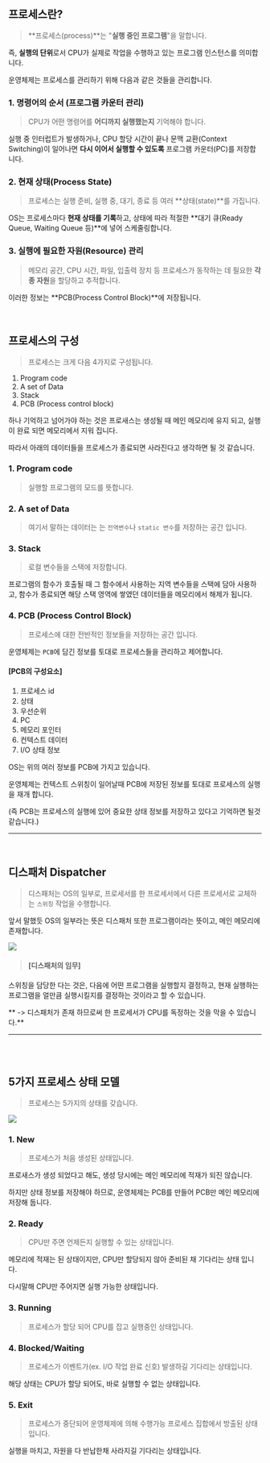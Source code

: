
## 프로세스란?

> **프로세스(process)**는 "**실행 중인 프로그램**"을 말합니다.

즉, **실행의 단위**로서 CPU가 실제로 작업을 수행하고 있는 프로그램 인스턴스를 의미합니다.


운영체제는 프로세스를 관리하기 위해 다음과 같은 것들을 관리합니다.



### 1. 명령어의 순서 (프로그램 카운터 관리)
> CPU가 어떤 명령어를 **어디까지 실행했는지** 기억해야 합니다.

 실행 중 인터럽트가 발생하거나, CPU 할당 시간이 끝나 문맥 교환(Context Switching)이 일어나면 **다시 이어서 실행할 수 있도록** 프로그램 카운터(PC)를 저장합니다.


### 2. 현재 상태(Process State)
> 프로세스는 실행 준비, 실행 중, 대기, 종료 등 여러 **상태(state)**를 가집니다.

OS는 프로세스마다 **현재 상태를 기록**하고, 상태에 따라 적절한 **대기 큐(Ready Queue, Waiting Queue 등)**에 넣어 스케줄링합니다.



### 3. 실행에 필요한 자원(Resource) 관리

> 메모리 공간, CPU 시간, 파일, 입출력 장치 등 프로세스가 동작하는 데 필요한 **각종 자원**을 할당하고 추적합니다.

이러한 정보는 **PCB(Process Control Block)**에 저장됩니다.


<br>

## 프로세스의 구성
> 프로세스는 크게 다음 4가지로 구성됩니다.
1. Program code
2. A set of Data
3. Stack
4. PCB (Process control block)

하나 기억하고 넘어가야 하는 것은 프로새스는 생성될 때 메인 메모리에 유지 되고, 실행이 완료 되면 메모리에서 지워 집니다.

따라서 아래의 데이터들을 프로세스가 종료되면 사라진다고 생각하면 될 것 같습니다.

### 1. Program code
> 실행할 프로그램의 모드를 뜻합니다.


### 2. A set of Data
> 여기서  말하는 데이터는 는 `전역변수`나 `static 변수`를 저장하는 공간 입니다.



### 3. Stack
> 로컬 변수들을 스택에 저장합니다.

프로그램의 함수가 호출될 때 그 함수에서 사용하는 지역 변수들을 스택에 담아 사용하고, 함수가 종료되면 해당 스택 영역에 쌓였던 데이터들을 메모리에서 해제가 됩니다.


### 4. PCB (Process Control Block)
> 프로세스에 대한 전반적인 정보들을 저장하는 공간 입니다.

운영체제는 `PCB`에 담긴 정보를 토대로 프로세스들을 관리하고 제어합니다.

#### [PCB의 구성요소]
1. 프로세스 id
2. 상태
3. 우선순위
4. PC
5. 메모리 포인터
5. 컨텍스트 데이터
6. I/O 상태 정보

OS는 위의 여러 정보를 PCB에 가지고 있습니다.

운영체제는 컨텍스트 스위칭이 일어날때 PCB에 저장된 정보를 토대로 프로세스의 실행을 재개 합니다.

(즉 PCB는 프로세스의 실행에 있어 중요한 상태 정보를 저장하고 있다고 기억하면 될것 같습니다.)

---

<br>





## 디스패처 Dispatcher
> 디스패처는 OS의 일부로, 프로세서를 한 프로세서에서 다른 프로세서로 교체하는 `스위칭` 작업을 수행합니다.

앞서 말했듯 OS의 일부라는 뜻은 디스패처 또한 프로그램이라는 뜻이고, 메인 메모리에 존재합니다.

![](https://velog.velcdn.com/images/chxghee/post/dc5a9b75-5570-4be0-8730-9818b5f2fe76/image.png)


> #### [디스패처의 임무] 
스위칭을 담당한 다는 것은, 
다음에 어떤 프로그램을 실행할지 결정하고, 현재 실행하는 프로그램을 얼만큼 실행시킬지를 결정하는 것이라고 할 수 있습니다.


** -> 디스패처가 존재 하므로써 한 프로세서가 CPU를 독정하는 것을 막을 수 있습니다.**

---

<br>
<br>

## 5가지 프로세스 상태 모델
> 프로세스는 5가지의 상태를 갖습니다.


![](https://velog.velcdn.com/images/chxghee/post/86182fd7-c331-4915-9c68-0b6eab7c246a/image.png)


### 1. New
> 프로세스가 처음 생성된 상태입니다.

프로새스가 생성 되었다고 해도, 생성 당시에는 메인 메모리에 적재가 되진 않습니다.

하지만 상태 정보를 저장해야 하므로, 운영체제는 PCB를 만들어 PCB만 메인 메모리에 저장해 둡니다.


### 2. Ready
> CPU만 주면 언제든지 실행할 수 있는 상태입니다.

메모리에 적재는 된 상태이지만, CPU만 할당되지 않아 준비된 채 기다리는 상태 입니다.

다시말해 CPU만 주어지면 실행 가능한 상태입니다.




### 3. Running
> 프로세스가 할당 되어 CPU를 잡고 실행중인 상태입니다.

### 4. Blocked/Waiting
> 프로세스가 이벤트가(ex. I/O 작업 완료 신호) 발생하길 기다리는 상태입니다.

해당 상태는 CPU가 할당 되어도, 바로 실행할 수 없는 상태입니다.



### 5. Exit
> 프로세스가 중단되어 운영체제에 의해 수행가능 프로세스 집합에서 방출된 상태입니다.

실행을 마치고, 자원을 다 반납한채 사라지길 기다리는 상태입니다.


